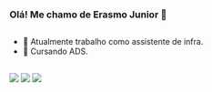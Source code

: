 ### Olá! Me chamo de Erasmo Junior 👋

##

- 🔭 Atualmente trabalho como assistente de infra.
- 🌱 Cursando ADS.

##

<div> 
  <a href="https://instagram.com/silvrjunior" target="_blank"><img src="https://img.shields.io/badge/-Instagram-%23E4405F?style=for-the-badge&logo=instagram&logoColor=white" target="_blank"></a>
  <a href = "mailto:ejrsilveira321@gmail.com"><img src="https://img.shields.io/badge/-Gmail-%23333?style=for-the-badge&logo=gmail&logoColor=white" target="_blank"></a>
  <a href="https://www.linkedin.com/in/erasmo-jos%C3%A9-da-silveira-j%C3%BAnior-5ba9a1212/" target="_blank"><img src="https://img.shields.io/badge/-LinkedIn-%230077B5?style=for-the-badge&logo=linkedin&logoColor=white" target="_blank"></a> 
  
</div>
